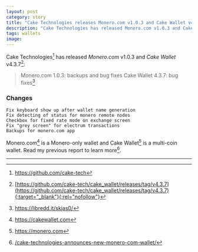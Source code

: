 ```yaml
---
layout: post
category: story
title: "Cake Technologies releases Monero.com v1.0.3 and Cake Wallet v4.3.7"
description: "Cake Technologies has released Monero.com v1.0.3 and Cake Wallet v4.3.7."
tags: wallets
image: 
---
```


Cake Technologies[^1] has released *Monero.com* v1.0.3 and *Cake Wallet* v4.3.7[^2]:

> Monero.com 1.0.3: backups and bug fixes Cake Wallet 4.3.7: bug fixes[^3]

### Changes


    Fix keyboard show up after wallet name generation
    Fix detecting of status for monero remote nodes
    Checkbox for fixed rate mode on exchange screen
    Fix "grey screen" for electrum transactions
    Backups for monero.com app


Monero.com[^4] is a Monero-only wallet and Cake Wallet[^5] is a multi-coin wallet. Read my previous report to learn more[^6].

---

[^1]: https://github.com/cake-tech
[^2]: [https://github.com/cake-tech/cake_wallet/releases/tag/v4.3.7](https://github.com/cake-tech/cake_wallet/releases/tag/v4.3.7){:target="_blank"}{:rel="nofollow"}
[^3]: https://libredd.it/skjas0/
[^4]: https://cakewallet.com
[^5]: https://monero.com
[^6]: [/cake-technologies-announces-new-monero-com-wallet/](/cake-technologies-announces-new-monero-com-wallet/)

